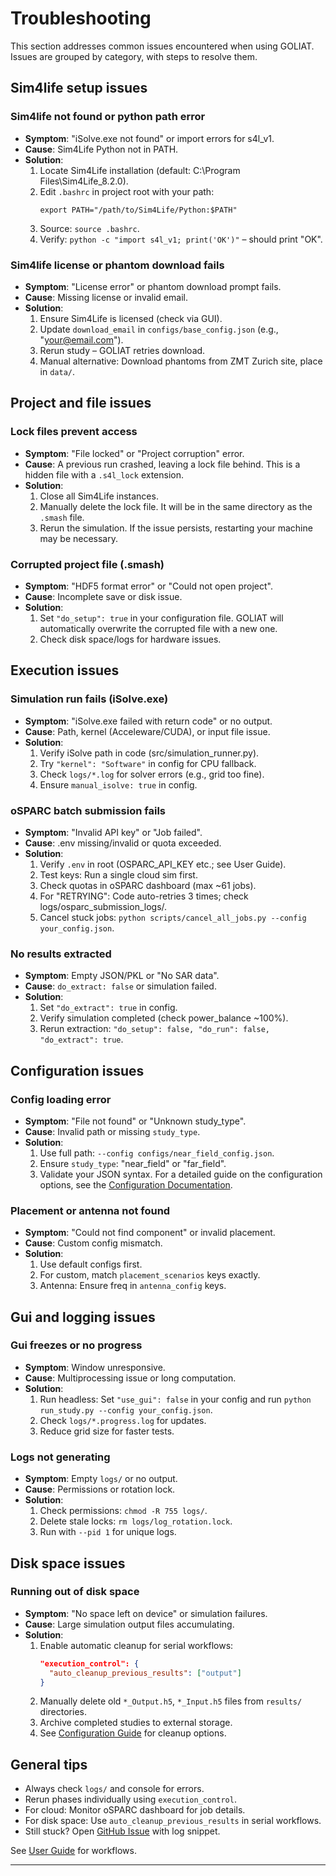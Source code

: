 # Troubleshooting

This section addresses common issues encountered when using GOLIAT. Issues are grouped by category, with steps to resolve them.

## Sim4life setup issues

### Sim4life not found or python path error
- **Symptom**: "iSolve.exe not found" or import errors for s4l_v1.
- **Cause**: Sim4Life Python not in PATH.
- **Solution**:
  1. Locate Sim4Life installation (default: C:\Program Files\Sim4Life_8.2.0).
  2. Edit `.bashrc` in project root with your path:
     ```
     export PATH="/path/to/Sim4Life/Python:$PATH"
     ```
  3. Source: `source .bashrc`.
  4. Verify: `python -c "import s4l_v1; print('OK')"` – should print "OK".

### Sim4life license or phantom download fails
- **Symptom**: "License error" or phantom download prompt fails.
- **Cause**: Missing license or invalid email.
- **Solution**:
  1. Ensure Sim4Life is licensed (check via GUI).
  2. Update `download_email` in `configs/base_config.json` (e.g., "your@email.com").
  3. Rerun study – GOLIAT retries download.
  4. Manual alternative: Download phantoms from ZMT Zurich site, place in `data/`.

## Project and file issues

### Lock files prevent access
- **Symptom**: "File locked" or "Project corruption" error.
- **Cause**: A previous run crashed, leaving a lock file behind. This is a hidden file with a `.s4l_lock` extension.
- **Solution**:
  1. Close all Sim4Life instances.
  2. Manually delete the lock file. It will be in the same directory as the `.smash` file.
  3. Rerun the simulation. If the issue persists, restarting your machine may be necessary.

### Corrupted project file (.smash)
- **Symptom**: "HDF5 format error" or "Could not open project".
- **Cause**: Incomplete save or disk issue.
- **Solution**:
  1. Set `"do_setup": true` in your configuration file. GOLIAT will automatically overwrite the corrupted file with a new one.
  3. Check disk space/logs for hardware issues.

## Execution issues

### Simulation run fails (iSolve.exe)
- **Symptom**: "iSolve.exe failed with return code" or no output.
- **Cause**: Path, kernel (Acceleware/CUDA), or input file issue.
- **Solution**:
  1. Verify iSolve path in code (src/simulation_runner.py).
  2. Try `"kernel": "Software"` in config for CPU fallback.
  3. Check `logs/*.log` for solver errors (e.g., grid too fine).
  4. Ensure `manual_isolve: true` in config.

### oSPARC batch submission fails
- **Symptom**: "Invalid API key" or "Job failed".
- **Cause**: .env missing/invalid or quota exceeded.
- **Solution**:
  1. Verify `.env` in root (OSPARC_API_KEY etc.; see User Guide).
  2. Test keys: Run a single cloud sim first.
  3. Check quotas in oSPARC dashboard (max ~61 jobs).
  4. For "RETRYING": Code auto-retries 3 times; check logs/osparc_submission_logs/.
  5. Cancel stuck jobs: `python scripts/cancel_all_jobs.py --config your_config.json`.

### No results extracted
- **Symptom**: Empty JSON/PKL or "No SAR data".
- **Cause**: `do_extract: false` or simulation failed.
- **Solution**:
  1. Set `"do_extract": true` in config.
  2. Verify simulation completed (check power_balance ~100%).
  3. Rerun extraction: `"do_setup": false, "do_run": false, "do_extract": true`.

## Configuration issues

### Config loading error
- **Symptom**: "File not found" or "Unknown study_type".
- **Cause**: Invalid path or missing `study_type`.
- **Solution**:
  1. Use full path: `--config configs/near_field_config.json`.
  2. Ensure `study_type`: "near_field" or "far_field".
  3. Validate your JSON syntax. For a detailed guide on the configuration options, see the [Configuration Documentation](configuration.md).

### Placement or antenna not found
- **Symptom**: "Could not find component" or invalid placement.
- **Cause**: Custom config mismatch.
- **Solution**:
  1. Use default configs first.
  2. For custom, match `placement_scenarios` keys exactly.
  3. Antenna: Ensure freq in `antenna_config` keys.

## Gui and logging issues

### Gui freezes or no progress
- **Symptom**: Window unresponsive.
- **Cause**: Multiprocessing issue or long computation.
- **Solution**:
  1. Run headless: Set `"use_gui": false` in your config and run `python run_study.py --config your_config.json`.
  2. Check `logs/*.progress.log` for updates.
  3. Reduce grid size for faster tests.

### Logs not generating
- **Symptom**: Empty `logs/` or no output.
- **Cause**: Permissions or rotation lock.
- **Solution**:
  1. Check permissions: `chmod -R 755 logs/`.
  2. Delete stale locks: `rm logs/log_rotation.lock`.
  3. Run with `--pid 1` for unique logs.

## Disk space issues

### Running out of disk space

- **Symptom**: "No space left on device" or simulation failures.
- **Cause**: Large simulation output files accumulating.
- **Solution**:
  1. Enable automatic cleanup for serial workflows:
     ```json
     "execution_control": {
       "auto_cleanup_previous_results": ["output"]
     }
     ```
  2. Manually delete old `*_Output.h5`, `*_Input.h5` files from `results/` directories.
  3. Archive completed studies to external storage.
  4. See [Configuration Guide](configuration.md#execution-control) for cleanup options.

## General tips

- Always check `logs/` and console for errors.
- Rerun phases individually using `execution_control`.
- For cloud: Monitor oSPARC dashboard for job details.
- For disk space: Use `auto_cleanup_previous_results` in serial workflows.
- Still stuck? Open [GitHub Issue](https://github.com/rwydaegh/goliat/issues) with log snippet.

See [User Guide](user_guide.md) for workflows.

---